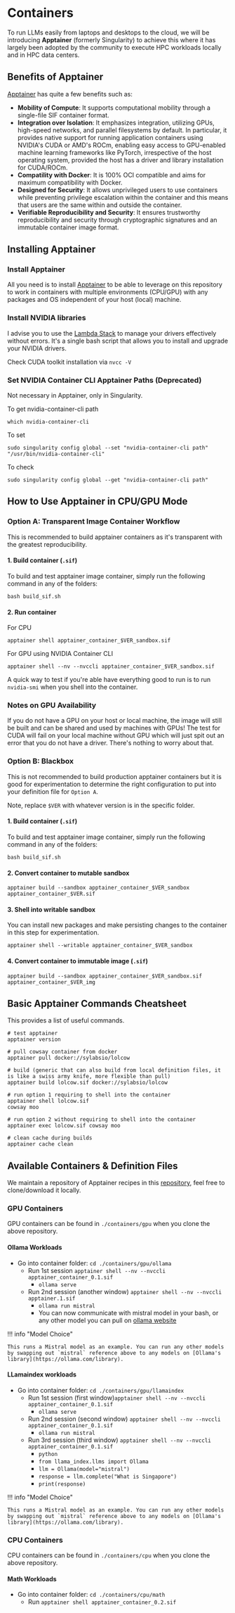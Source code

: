 # Containers

To run LLMs easily from laptops and desktops to the cloud, we will be introducing **Apptainer** (formerly Singularity) to achieve this where it has largely been adopted by the community to execute HPC workloads locally and in HPC data centers.

## Benefits of Apptainer

[Apptainer](https://apptainer.org/) has quite a few benefits such as:

- **Mobility of Compute**: It supports computational mobility through a single-file SIF container format.
- **Integration over Isolation**: It emphasizes integration, utilizing GPUs, high-speed networks, and parallel filesystems by default. In particular, it provides native support for running application containers using NVIDIA's CUDA or AMD's ROCm, enabling easy access to GPU-enabled machine learning frameworks like PyTorch, irrespective of the host operating system, provided the host has a driver and library installation for CUDA/ROCm.
- **Compatility with Docker**: It is 100% OCI compatible and aims for maximum compatibility with Docker.
- **Designed for Security**: It allows unprivileged users to use containers while preventing privilege escalation within the container and this means that users are the same within and outside the container.
- **Verifiable Reproducibility and Security**: It ensures trustworthy reproducibility and security through cryptographic signatures and an immutable container image format.

## Installing Apptainer

### Install Apptainer
All you need is to install [Apptainer](https://apptainer.org/docs/admin/latest/installation.html) to be able to leverage on this repository to work in containers with multiple environments (CPU/GPU) with any packages and OS independent of your host (local) machine.

### Install NVIDIA libraries
I advise you to use the [Lambda Stack](https://lambdalabs.com/lambda-stack-deep-learning-software) to manage your drivers effectively without errors. It's a single bash script that allows you to install and upgrade your NVIDIA drivers.

Check CUDA toolkit installation via `nvcc -V`

### Set NVIDIA Container CLI Apptainer Paths (Deprecated)

Not necessary in Apptainer, only in Singularity.

To get nvidia-container-cli path
```
which nvidia-container-cli
```

To set
```
sudo singularity config global --set "nvidia-container-cli path" "/usr/bin/nvidia-container-cli"
```

To check
```
sudo singularity config global --get "nvidia-container-cli path"
```

## How to Use Apptainer in CPU/GPU Mode

### Option A: Transparent Image Container Workflow

This is recommended to build apptainer containers as it's transparent with the greatest reproducibility.

#### 1. Build container (`.sif`)
To build and test apptainer image container, simply run the following command in any of the folders:

```
bash build_sif.sh
```

#### 2. Run container
For CPU
```
apptainer shell apptainer_container_$VER_sandbox.sif
```

For GPU using NVIDIA Container CLI
```
apptainer shell --nv --nvccli apptainer_container_$VER_sandbox.sif
```

A quick way to test if you're able have everything good to run is to run `nvidia-smi` when you shell into the container. 

### Notes on GPU Availability
If you do not have a GPU on your host or local machine, the image will still be built and can be shared and used by machines with GPUs! The test for CUDA will fail on your local machine without GPU which will just spit out an error that you do not have a driver. There's nothing to worry about that.

### Option B: Blackbox
This is not recommended to build production apptainer containers but it is good for experimentation to determine the right configuration to put into your definition file for `Option A`.

Note, replace `$VER` with whatever version is in the specific folder.

#### 1. Build container (`.sif`)
To build and test apptainer image container, simply run the following command in any of the folders:
```
bash build_sif.sh
```

#### 2. Convert container to mutable sandbox
```
apptainer build --sandbox apptainer_container_$VER_sandbox apptainer_container_$VER.sif
``` 

#### 3. Shell into writable sandbox
You can install new packages and make persisting changes to the container in this step for experimentation.
```
apptainer shell --writable apptainer_container_$VER_sandbox
```

#### 4. Convert container to immutable image (`.sif`)
```
apptainer build --sandbox apptainer_container_$VER_sandbox.sif apptainer_container_$VER_img
``` 

## Basic Apptainer Commands Cheatsheet

This provides a list of useful commands.

```
# test apptainer
apptainer version

# pull cowsay container from docker
apptainer pull docker://sylabsio/lolcow

# build (generic that can also build from local definition files, it is like a swiss army knife, more flexible than pull)
apptainer build lolcow.sif docker://sylabsio/lolcow

# run option 1 requiring to shell into the container
apptainer shell lolcow.sif
cowsay moo

# run option 2 without requiring to shell into the container
apptainer exec lolcow.sif cowsay moo

# clean cache during builds
apptainer cache clean
```

## Available Containers & Definition Files

We maintain a repository of Apptainer recipes in this [repository](https://github.com/ritchieng/apptainer-recipes), feel free to clone/download it locally.

### GPU Containers

GPU containers can be found in `./containers/gpu` when you clone the above repository.

#### Ollama Workloads

- Go into container folder: `cd ./containers/gpu/ollama`
  - Run 1st session `apptainer shell --nv --nvccli apptainer_container_0.1.sif`
    - `ollama serve`
  - Run 2nd session (another window) `apptainer shell --nv --nvccli apptainer.1.sif`
    - `ollama run mistral`
    - You can now communicate with mistral model in your bash, or any other model you can pull on [ollama website](https://ollama.com/)

!!! info  "Model Choice"

    This runs a Mistral model as an example. You can run any other models by swapping out `mistral` reference above to any models on [Ollama's library](https://ollama.com/library).

#### LLamaindex workloads

- Go into container folder: `cd ./containers/gpu/llamaindex`
  - Run 1st session (first window)`apptainer shell --nv --nvccli apptainer_container_0.1.sif`
    - `ollama serve`
  - Run 2nd session (second window) `apptainer shell --nv --nvccli apptainer_container_0.1.sif`
    - `ollama run mistral`
  - Run 3rd session (third window) `apptainer shell --nv --nvccli apptainer_container_0.1.sif`
    - `python`
    - `from llama_index.llms import Ollama`
    - `llm = Ollama(model="mistral")`
    - `response = llm.complete("What is Singapore")`
    - `print(response)`

!!! info  "Model Choice"

    This runs a Mistral model as an example. You can run any other models by swapping out `mistral` reference above to any models on [Ollama's library](https://ollama.com/library).

### CPU Containers

CPU containers can be found in `./containers/cpu` when you clone the above repository.

#### Math Workloads

- Go into container folder: `cd ./containers/cpu/math`
    - Run `apptainer shell apptainer_container_0.2.sif`